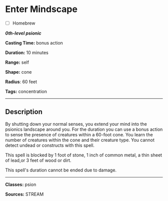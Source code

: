 # Enter Mindscape

- [ ] Homebrew

***0th-level psionic***

**Casting Time:** bonus action

**Duration:** 10 minutes

**Range:** self

**Shape:** cone

**Radius**: 60 feet

**Tags:** concentration

---

## Description
By shutting down your normal senses, you extend your mind into the psionics landscape around you. For the duration you can use a bonus action to sense the presence of creatures within a 60-foot cone. You learn the number of creatures within the cone and their creature type. You cannot detect undead or constructs with this spell.

This spell is blocked by 1 foot of stone, 1 inch of common metal, a thin sheet of lead,or 3 feet of wood or dirt.

This spell's duration cannot be ended due to damage.

---

**Classes:** psion

**Sources:** STREAM
